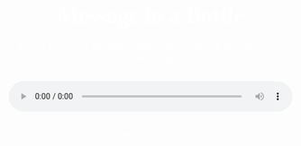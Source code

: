 
<html lang="en">
<head>
  <meta charset="UTF-8" />
  <meta name="viewport" content="width=device-width, initial-scale=1.0"/>
  <title>Message in a Bottle</title>
  <style>
    body {
      background: url('msg.png.webp') no-repeat center center fixed;
      background-size: cover;
      font-family: 'Georgia', serif;
      color: #fff;
      text-align: center;
      padding: 50px 20px;
    }

    .container {
      background-color: rgba(0, 0, 0, 0.7);
      padding: 30px;
      border-radius: 20px;
      max-width: 600px;
      margin: auto;
      box-shadow: 0 0 20px rgba(0,0,0,0.6);
    }

    h1 {
      font-size: 2.5rem;
      margin-bottom: 20px;
    }

    p.clue {
      font-style: italic;
      font-size: 1.2rem;
      margin-bottom: 30px;
    }

    audio {
      width: 100%;
      margin-bottom: 20px;
    }

    .bottle {
      font-size: 3rem;
      animation: float 4s ease-in-out infinite;
    }

    @keyframes float {
      0% { transform: translateY(0); }
      50% { transform: translateY(-10px); }
      100% { transform: translateY(0); }
    }
  </style>
</head>
<body>
  <div class="container">
    <div class="bottle">🍾</div>
    <h1>Message in a Bottle</h1>
    <p class="clue">
      "Listen closely to the tides. Sometimes, treasure appears where sound meets sight."
    </p>
    <audio controls>
      <source src="message bottle.mp3" type="audio/wav">
      Your browser does not support the audio element.
    </audio>
    <p>Can you uncover the secret message?</p>
  </div>
</body>
</html>
